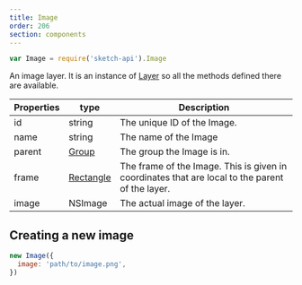 ```yaml
---
title: Image
order: 206
section: components
---
```


```javascript
var Image = require('sketch-api').Image
```

An image layer. It is an instance of [Layer](#layer) so all the methods defined there are available.

| Properties | type                    | Description                                                                                     |
| ---------- | ----------------------- | ----------------------------------------------------------------------------------------------- |
| id         | string                  | The unique ID of the Image.                                                                     |
| name       | string                  | The name of the Image                                                                           |
| parent     | [Group](#group)         | The group the Image is in.                                                                      |
| frame      | [Rectangle](#rectangle) | The frame of the Image. This is given in coordinates that are local to the parent of the layer. |
| image      | NSImage                 | The actual image of the layer.                                                                  |

## Creating a new image

```javascript
new Image({
  image: 'path/to/image.png',
})
```
